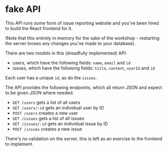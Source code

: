 # fake API

This API runs some form of issue reporting website and you've been hired to build the React frontend for it.

(Note that this entirely in memory for the sake of the workshop - restarting the server looses any changes you've made to your database).

There are two models in this (dreadfully implemented) API:

- users, which have the following fields: `name`, `email` and `id`
- issues, which have the following fields: `title`, `content`, `userId` and `id`

Each user has a unique `id`, as do the `issues`. 

The API provides the following endpoints, which all return JSON and expect to be given JSON where needed.

- `GET /users` gets a list of all users
- `GET /users/:id` gets an individual user by ID
- `POST /users` creates a new user
- `GET /issues` gets a list of all issues
- `GET /issues/:id` gets an individual issue by ID
- `POST /issues` creates a new issue

There's no validation on the server, this is left as an exercise to the frontend to implement.
